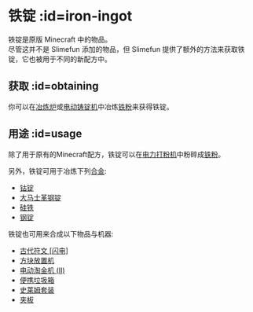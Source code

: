 # 铁锭 :id=iron-ingot

铁锭是原版 Minecraft 中的物品。  
尽管这并不是 Slimefun 添加的物品，但 Slimefun 提供了额外的方法来获取铁锭，它也被用于不同的新配方中。

## 获取 :id=obtaining

你可以在[冶炼炉](/Smeltery)或[电动铸锭机](/Electric-Ingot-Factory)中冶炼[铁粉](/Iron-Dust)来获得铁锭。

## 用途 :id=usage

除了用于原有的Minecraft配方，铁锭可以在[电力打粉机](/Electric-Ingot-Pulverizer)中粉碎成[铁粉](/Iron-Dust)。

另外，铁锭可用于冶炼下列[合金](/Ingots#Alloys):

* [钴锭](/Cobalt-Ingot)
* [大马士革钢锭](/Damascus-Steel-Ingot)
* [硅铁](/Ferrosilicon)
* [钢锭](/Steel-Ingot)

铁锭也可用来合成以下物品与机器:

* [古代符文 [闪电]](/Ancient-Runes)
* [方块放置机](/Block-Placer)
* [电动淘金机 (II)](/Electric-Gold-Pan)
* [便携垃圾箱](/Portable-Dustbin)
* [史莱姆套装](/Slime-Suit)
* [夹板](/Medical-Supplies)
